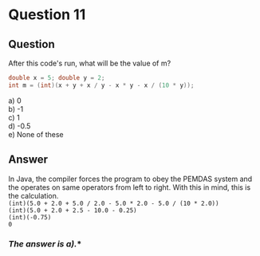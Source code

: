 # Question 11
## Question
After this code's run, what will be the value of m?
```java
double x = 5; double y = 2;
int m = (int)(x + y + x / y - x * y - x / (10 * y));
```
a) 0  
b) -1  
c) 1  
d) -0.5  
e) None of these  
## Answer
In Java, the compiler forces the program to obey the PEMDAS system and the operates on same operators from left to right. With this in mind, this is the calculation.  
`(int)(5.0 + 2.0 + 5.0 / 2.0 - 5.0 * 2.0 - 5.0 / (10 * 2.0))`  
`(int)(5.0 + 2.0 + 2.5 - 10.0 - 0.25)`    
`(int)(-0.75)`  
`0`  

### *The answer is a).**